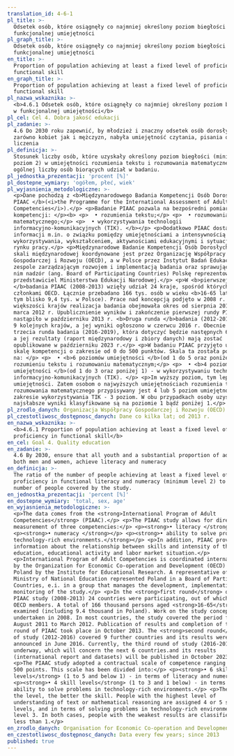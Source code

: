 ```yaml
---
translation_id: 4-6-1
pl_title: >-
  Odsetek osób, które osiągnęły co najmniej określony poziom biegłości w
  funkcjonalnej umiejętności
pl_graph_title: >-
  Odsetek osób, które osiągnęły co najmniej określony poziom biegłości w
  funkcjonalnej umiejętności
en_title: >-
  Proportion of population achieving at least a fixed level of proficiency in
  functional skill
en_graph_title: >-
  Proportion of population achieving at least a fixed level of proficiency in
  functional skill
pl_nazwa_wskaznika: >-
  <b>4.6.1 Odsetek osób, które osiągnęły co najmniej określony poziom biegłości
  w funkcjonalnej umiejętności</b>
pl_cel: Cel 4. Dobra jakość edukacji
pl_zadanie: >-
  4.6 Do 2030 roku zapewnić, by młodzież i znaczny odsetek osób dorosłych,
  zarówno kobiet jak i mężczyzn, nabyła umiejętność czytania, pisania oraz
  liczenia
pl_definicja: >-
  Stosunek liczby osób, które uzyskały określony poziom biegłości (minimum
  poziom 2) w umiejętności rozumienia tekstu i rozumowania matematycznego do
  ogólnej liczby osób biorących udział w badaniu.
pl_jednostka_prezentacji: 'procent [%]'
pl_dostepne_wymiary: 'ogółem, płeć, wiek'
pl_wyjasnienia_metodologiczne: >-
  <p>Dane pochodzą z <b>Międzynarodowego Badania Kompetencji Osób Dorosłych
  PIAAC </b>(<i>the Programme for the International Assessment of Adult
  Competencies</i>).</p> <p>Badanie PIAAC pozwala na bezpośredni pomiar trzech
  kompetencji: </p><b> <p>  • rozumienia tekstu;</p> <p>  • rozumowania
  matematycznego;</p> <p>  • wykorzystywania technologii
  informacyjno-komunikacyjnych (TIK). </b></p> <p>Dodatkowo PIAAC dostarcza
  informacji m.in. o związku pomiędzy umiejętnościami a intensywnością ich
  wykorzystywania, wykształceniem, aktywnościami edukacyjnymi i sytuacją na
  rynku pracy.</p> <p>Międzynarodowe Badanie Kompetencji Osób Dorosłych PIAAC w
  skali międzynarodowej koordynowane jest przez Organizację Współpracy
  Gospodarczej i Rozwoju (OECD), a w Polsce przez Instytut Badań Edukacyjnych. W
  zespole zarządzającym rozwojem i implementacją badania oraz sprawującym nad
  nim nadzór (ang. Board of Participating Countries) Polskę reprezentował
  przedstawiciel Ministerstwa Edukacji Narodowej.</p> <p>W <b>pierwszej rundzie
  </b>badania PIAAC (2008-2013) wzięły udział 24 kraje, spośród których 22 są
  członkami OECD. Łącznie przebadano 166 tys. osób w wieku <b>16-65 lat </b>(w
  tym blisko 9,4 tys. w Polsce). Prace nad koncepcją podjęto w 2008 r. W
  większości krajów realizacja badania obejmowała okres od sierpnia 2011 r. do
  marca 2012 r. Upublicznienie wyników i zakończenie pierwszej rundy PIAAC
  nastąpiło w październiku 2013 r. <b>Druga runda </b>badania (2012-2016) objęła
  9 kolejnych krajów, a jej wyniki ogłoszono w czerwcu 2016 r. Obecnie trwa
  trzecia runda badania (2016-2019), która dotyczyć będzie następnych 6 krajów,
  a jej rezultaty (raport międzynarodowy i zbiory danych) mają zostać
  opublikowane w październiku 2023 r.</p> <p>W badaniu PIAAC przyjęto umowną
  skalę kompetencji o zakresie od 0 do 500 punktów. Skala ta została podzielona
  na: </p> <p>  • <b>6 poziomów umiejętności </b>(od 1 do 5 oraz poniżej 1) - w
  rozumieniu tekstu i rozumowaniu matematycznym;</p> <p>  • <b>4 poziomy
  umiejętności </b>(od 1 do 3 oraz poniżej 1) - w wykorzystywaniu technologii
  informacyjno-komunikacyjnych (TIK). </p> <p>Im wyższy poziom, tym lepsze
  umiejętności. Zatem osobom o najwyższych umiejętnościach rozumienia tekstu lub
  rozumowania matematycznego przypisywany jest 4 lub 5 poziom umiejętności, a w
  zakresie wykorzystywania TIK - 3 poziom. W obu przypadkach osoby uzyskujące
  najsłabsze wyniki klasyfikowane są na poziomie 1 bądź poniżej 1.</p>
pl_zrodlo_danych: Organizacja Współpracy Gospodarczej i Rozwoju (OECD)
pl_czestotliwosc_dostępnosc_danych: Dane co kilka lat; od 2013 r.
en_nazwa_wskaznika: >-
  <b>4.6.1 Proportion of population achieving at least a fixed level of
  proficiency in functional skill</b>
en_cel: Goal 4. Quality education
en_zadanie: >-
  4.6 By 2030, ensure that all youth and a substantial proportion of adults,
  both men and women, achieve literacy and numeracy
en_definicja: >-
  The ratio of the number of people achieving at least a fixed level of
  proficiency in functional literacy and numeracy (minimum level 2) to the total
  number of people covered by the study.
en_jednostka_prezentacji: 'percent [%]'
en_dostepne_wymiary: 'total, sex, age'
en_wyjasnienia_metodologiczne: >-
  <p>The data comes from the <strong>International Program of Adult
  Competencies</strong> (PIAAC).</p> <p>The PIAAC study allows for directly
  measurement of three competencies:</p> <p><strong>• literacy </strong></p>
  <p><strong>• numeracy </strong></p> <p><strong>• ability to solve problems in
  technology-rich environments.</strong></p> <p>In addition, PIAAC provides
  information about the relationship between skills and intensity of their use,
  education, educational activity and labor market situation.</p>
  <p>International Program of Adult Competencies is coordinated internationally
  by the Organization for Economic Co-operation and Development (OECD) and in
  Poland by the Institute for Educational Research. A representative of the
  Ministry of National Education represented Poland in a Board of Participating
  Countries, e.i. in a group that manages the development, implementation and
  monitoring of the study.</p> <p>In the <strong>first round</strong> of the
  PIAAC study (2008-2013) 24 countries were participating, out of which 22 are
  OECD members. A total of 166 thousand persons aged <strong>16-65</strong> were
  examined (including 9.4 thousand in Poland). Work on the study concept was
  undertaken in 2008. In most countries, the study covered the period from
  August 2011 to March 2012. Publication of results and completion of the first
  round of PIAAC took place in October 2013. The <strong>second round</strong>
  of study (2012-2016) covered 9 further countries and its results were
  announced in June 2016. Currently, the third round of study (2016-2019) is
  underway, which will concern the next 6 countries.and its results
  (international report and datasets) will be published in October 2023.</p>
  <p>The PIAAC study adopted a contractual scale of competence ranging from 0 to
  500 points. This scale has been divided into:</p> <p><strong>• 6 skill
  levels</strong> (1 to 5 and below 1) - in terms of literacy and numeracy</p>
  <p><strong>• 4 skill levels</strong> (1 to 3 and 1 below) - in terms of
  ability to solve problems in technology-rich environments.</p> <p>The higher
  the level, the better the skill. People with the highest level of
  understanding of text or mathematical reasoning are assigned 4 or 5 skill
  levels, and in terms of solving problems in technology-rich environments -
  level 3. In both cases, people with the weakest results are classified as 1 or
  less than 1.</p>
en_zrodlo_danych: Organisation for Economic Co-operation and Development
en_czestotliwosc_dostępnosc_danych: Data every few years; since 2013
published: true
---
```

